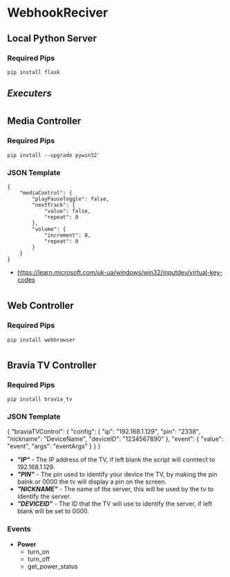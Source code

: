 # WebhookReciver

## **Local Python Server**
### **Required Pips**
    pip install flask


## **_Executers_**
#
##  **Media Controller**
### **Required Pips**
    pip install --upgrade pywin32'


### JSON Template

    {
        "mediaControl": {
            "playPauseToggle": false,
            "nextTrack": {
                "value": false,
                "repeat": 0
            },
            "volume": {
                "increment": 0,
                "repeat": 0
            }
        }
    }
* <https://learn.microsoft.com/uk-ua/windows/win32/inputdev/virtual-key-codes>

#

## **Web Controller**
### **Required Pips**
    pip install webbrowser

#

## **Bravia TV Controller**
### **Required Pips**
    pip install bravia_tv
### **JSON Template**
{
    "braviaTVControl": {
        "config": {
            "ip": "192.168.1.129",
            "pin": "2338",
            "nickname": "DeviceName",
            "deviceID": "1234567890"
        },
        "event": {
            "value": "event",
            "args": "eventArgs"
        }
    }
}

* ***"IP"*** - The IP address of the TV, if left blank the script will conntect to 192.168.1.129.
* ***"PIN"*** - The pin used to identify your device the TV, by making the pin balnk or 0000 the tv will display a pin on the screen.
* ***"NICKNAME"*** - The name of the server, this will be used by the tv to identify the server.
* ***"DEVICEID"*** - The ID that the TV will use to identify the server, if left blank will be set to 0000.
### **Events**

* **Power**
    * turn_on
    * turn_off
    * get_power_status